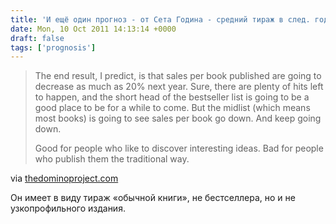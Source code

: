 ```yaml
---
title: 'И ещё один прогноз - от Сета Година - средний тираж в след. году упадёт на 20%'
date: Mon, 10 Oct 2011 14:13:14 +0000
draft: false
tags: ['prognosis']
---
```


> The end result, I predict, is that sales per book published are going to decrease as much as 20% next year. Sure, there are plenty of hits left to happen, and the short head of the bestseller list is going to be a good place to be for a while to come. But the midlist (which means most books) is going to see sales per book go down. And keep going down.
> 
> Good for people who like to discover interesting ideas. Bad for people who publish them the traditional way.

via [thedominoproject.com](http://www.thedominoproject.com/2011/10/sales-per-book.html)

Он имеет в виду тираж «обычной книги», не бестселлера, но и не узкопрофильного издания.